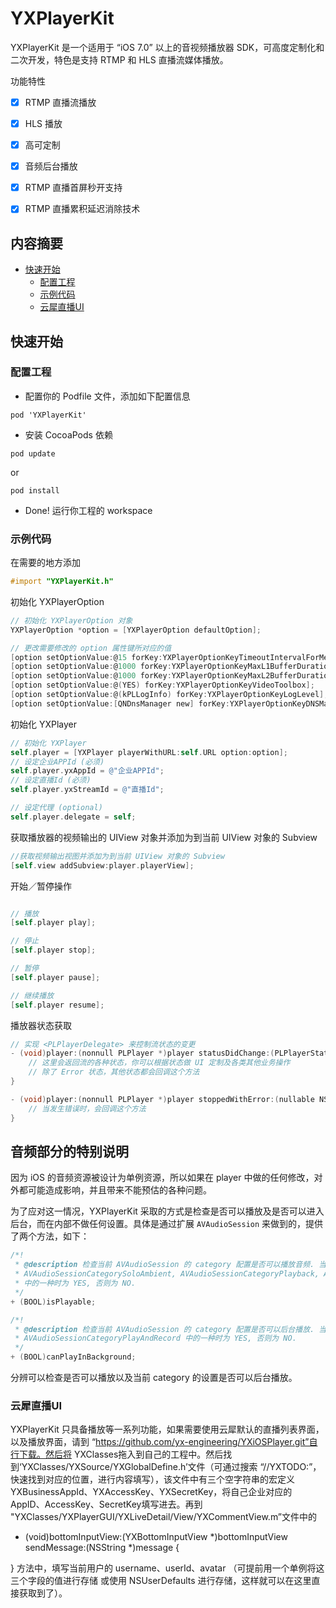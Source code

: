 
# YXPlayerKit

YXPlayerKit 是一个适用于 “iOS 7.0” 以上的音视频播放器 SDK，可高度定制化和二次开发，特色是支持 RTMP 和 HLS 直播流媒体播放。


功能特性

- [x] RTMP 直播流播放
- [x] HLS 播放
- [x] 高可定制
- [x] 音频后台播放
- [x] RTMP 直播首屏秒开支持
- [x] RTMP 直播累积延迟消除技术


## 内容摘要

- [快速开始](#1-快速开始)
	- [配置工程](#配置工程)
	- [示例代码](#示例代码)
    - [云犀直播UI](#云犀直播UI)

## 快速开始

### 配置工程

- 配置你的 Podfile 文件，添加如下配置信息

```
pod 'YXPlayerKit'
```

- 安装 CocoaPods 依赖

```
pod update
```
or
```
pod install
```

- Done! 运行你工程的 workspace

### 示例代码

在需要的地方添加

```Objective-C
#import "YXPlayerKit.h"
```

初始化 YXPlayerOption

```Objective-C
// 初始化 YXPlayerOption 对象
YXPlayerOption *option = [YXPlayerOption defaultOption];

// 更改需要修改的 option 属性键所对应的值
[option setOptionValue:@15 forKey:YXPlayerOptionKeyTimeoutIntervalForMediaPackets];
[option setOptionValue:@1000 forKey:YXPlayerOptionKeyMaxL1BufferDuration];
[option setOptionValue:@1000 forKey:YXPlayerOptionKeyMaxL2BufferDuration];
[option setOptionValue:@(YES) forKey:YXPlayerOptionKeyVideoToolbox];
[option setOptionValue:@(kPLLogInfo) forKey:YXPlayerOptionKeyLogLevel];
[option setOptionValue:[QNDnsManager new] forKey:YXPlayerOptionKeyDNSManager];

```
初始化 YXPlayer

```Objective-C
// 初始化 YXPlayer
self.player = [YXPlayer playerWithURL:self.URL option:option];
// 设定企业APPId (必须) 
self.player.yxAppId = @"企业APPId";
// 设定直播Id (必须)
self.player.yxStreamId = @"直播Id";

// 设定代理 (optional)
self.player.delegate = self;
```

获取播放器的视频输出的 UIView 对象并添加为到当前 UIView 对象的 Subview
```Objective-C
//获取视频输出视图并添加为到当前 UIView 对象的 Subview
[self.view addSubview:player.playerView];
```

开始／暂停操作

```Objective-C

// 播放
[self.player play];

// 停止
[self.player stop];

// 暂停
[self.player pause];

// 继续播放
[self.player resume];
```

播放器状态获取

```Objective-C
// 实现 <PLPlayerDelegate> 来控制流状态的变更
- (void)player:(nonnull PLPlayer *)player statusDidChange:(PLPlayerStatus)state {
	// 这里会返回流的各种状态，你可以根据状态做 UI 定制及各类其他业务操作
	// 除了 Error 状态，其他状态都会回调这个方法
}

- (void)player:(nonnull PLPlayer *)player stoppedWithError:(nullable NSError *)error {
	// 当发生错误时，会回调这个方法
}
```

## 音频部分的特别说明

因为 iOS 的音频资源被设计为单例资源，所以如果在 player 中做的任何修改，对外都可能造成影响，并且带来不能预估的各种问题。

为了应对这一情况，YXPlayerKit 采取的方式是检查是否可以播放及是否可以进入后台，而在内部不做任何设置。具体是通过扩展 `AVAudioSession` 来做到的，提供了两个方法，如下：

```Objective-C
/*!
 * @description 检查当前 AVAudioSession 的 category 配置是否可以播放音频. 当为 AVAudioSessionCategoryAmbient,
 * AVAudioSessionCategorySoloAmbient, AVAudioSessionCategoryPlayback, AVAudioSessionCategoryPlayAndRecord
 * 中的一种时为 YES, 否则为 NO.
 */
+ (BOOL)isPlayable;

/*!
 * @description 检查当前 AVAudioSession 的 category 配置是否可以后台播放. 当为 AVAudioSessionCategoryPlayback,
 * AVAudioSessionCategoryPlayAndRecord 中的一种时为 YES, 否则为 NO.
 */
+ (BOOL)canPlayInBackground;
```

分辨可以检查是否可以播放以及当前 category 的设置是否可以后台播放。


### 云犀直播UI

YXPlayerKit 只具备播放等一系列功能，如果需要使用云犀默认的直播列表界面，以及播放界面，请到 “https://github.com/yx-engineering/YXiOSPlayer.git”自行下载。然后将 YXClasses拖入到自己的工程中。然后找到‘YXClasses/YXSource/YXGlobalDefine.h’文件（可通过搜索 “//YXTODO:”，快速找到对应的位置，进行内容填写），该文件中有三个空字符串的宏定义 YXBusinessAppId、YXAccessKey、YXSecretKey，将自己企业对应的 AppID、AccessKey、SecretKey填写进去。再到 "YXClasses/YXPlayerGUI/YXLiveDetail/View/YXCommentView.m”文件中的
- (void)bottomInputView:(YXBottomInputView *)bottomInputView sendMessage:(NSString *)message { 

}
方法中，填写当前用户的 username、userId、avatar （可提前用一个单例将这三个字段的值进行存储 或使用 NSUserDefaults 进行存储，这样就可以在这里直接获取到了）。
